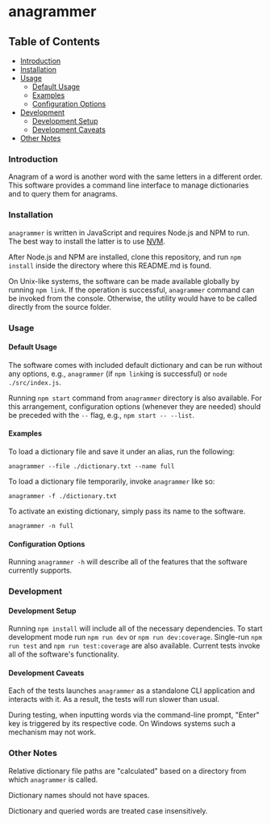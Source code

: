 # anagrammer

## Table of Contents

* [Introduction](#introduction)
* [Installation](#installation)
* [Usage](#usage)
  * [Default Usage](#default-usage)
  * [Examples](#examples)
  * [Configuration Options](#configuration-options)
* [Development](#development)
  * [Development Setup](#development-setup)
  * [Development Caveats](#development-caveats)
* [Other Notes](#other-notes)

### Introduction

Anagram of a word is another word with the same letters in a different order.  This
software provides a command line interface to manage dictionaries and to query them
for anagrams.

### Installation

`anagrammer` is written in JavaScript and requires Node.js and NPM to run.  The best way
to install the latter is to use [NVM](https://github.com/nvm-sh/nvm#installing-and-updating).

After Node.js and NPM are installed, clone this repository, and run `npm install` inside the
directory where this README.md is found.

On Unix-like systems, the software can be made available globally by running `npm link`.
If the operation is successful, `anagrammer` command can be invoked from the console.
Otherwise, the utility would have to be called directly from the source folder.

### Usage

#### Default Usage

The software comes with included default dictionary and can be run without any options,
e.g., `anagrammer` (if `npm link`ing is successful) or `node ./src/index.js`.

Running `npm start` command from `anagrammer` directory is also available.  For this
arrangement, configuration options (whenever they are needed) should be preceded with
the `--` flag, e.g., `npm start -- --list`.

#### Examples

To load a dictionary file and save it under an alias, run the following:

```
anagrammer --file ./dictionary.txt --name full
```

To load a dictionary file temporarily, invoke `anagrammer` like so:

```
anagrammer -f ./dictionary.txt
```

To activate an existing dictionary, simply pass its name to the software.

```
anagrammer -n full
```

#### Configuration Options

Running `anagrammer -h` will describe all of the features that the software currently
supports.

### Development

#### Development Setup

Running `npm install` will include all of the necessary dependencies.  To start development
mode run `npm run dev` or `npm run dev:coverage`.  Single-run `npm run test` and `npm run test:coverage`
are also available.  Current tests invoke all of the software's functionality.

#### Development Caveats

Each of the tests launches `anagrammer` as a standalone CLI application and interacts with it.
As a result, the tests will run slower than usual.

During testing, when inputting words via the command-line prompt, "Enter" key is triggered by
its respective code.  On Windows systems such a mechanism may not work.

### Other Notes

Relative dictionary file paths are "calculated" based on a directory from which `anagrammer`
is called.

Dictionary names should not have spaces.

Dictionary and queried words are treated case insensitively.
